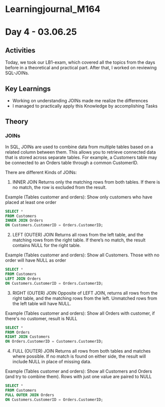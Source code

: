 # Learningjournal_M164

# Day 4 - 03.06.25

## Activities
Today, we took our LB1-exam, which covered all the topics from the days before in a theoretical and practical part. After that, I worked on reviewing SQL-JOINs.

## Key Learnings
* Working on understanding JOINs made me realize the differences
* I managed to practically apply this Knowledge by accomplishing Tasks

## Theory

### JOINs
In SQL, JOINs are used to combine data from multiple tables based on a related column between them.
This allows you to retrieve connected data that is stored across separate tables. For example, a Customers table may be connected to an Orders table through a common CustomerID.

There are different Kinds of JOINs:

1. INNER JOIN
Returns only the matching rows from both tables.
If there is no match, the row is excluded from the result.

Example (Tables customer and orders): Show only customers who have placed at least one order

```sql
SELECT *
FROM Customers
INNER JOIN Orders
ON Customers.CustomerID = Orders.CustomerID;
```

2. LEFT (OUTER) JOIN
Returns all rows from the left table, and the matching rows from the right table.
If there’s no match, the result contains NULL for the right table.

Example (Tables customer and orders): Show all Customers. Those with no order will have NULL as order

```sql
SELECT *
FROM Customers
LEFT JOIN Orders
ON Customers.CustomerID = Orders.CustomerID;
```

3. RIGHT (OUTER) JOIN
Opposite of LEFT JOIN, returns all rows from the right table, and the matching rows from the left. Unmatched rows from the left table will have NULL.

Example (Tables customer and orders): Show all Orders with customer, if there's no customer, result is NULL

```sql
SELECT *
FROM Orders
RIGHT JOIN Customers
ON Orders.CustomerID = Customers.CustomerID;
```

4. FULL (OUTER) JOIN
Returns all rows from both tables and matches where possible.
If no match is found on either side, the result will include NULL in place of missing data.

Example (Tables customer and orders): Show all Customers and Orders (and try to combine them). Rows with just one value are paired to NULL

```sql
SELECT *
FROM Customers
FULL OUTER JOIN Orders
ON Customers.CustomerID = Orders.CustomerID;
```







